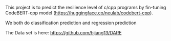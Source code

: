 This project is to predict the resilience level of c/cpp programs by fin-tuning CodeBERT-cpp model (https://huggingface.co/neulab/codebert-cpp).

We both do classification prediction and regression prediction

The Data set is here: https://github.com/hjiang13/DARE